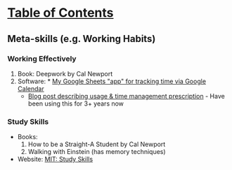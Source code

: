 # [Table of Contents](/Phd-Resources)

## Meta-skills (e.g. Working Habits)

### Working Effectively

  1. Book: Deepwork by Cal Newport
  1. Software:
    * [My Google Sheets "app" for tracking time via Google Calendar](https://wcarvalho.github.io/code/2016/01/02/TimeManagement/)
      * [Blog post describing usage & time management prescription](https://wcarvalho.github.io/tutorial/2016/01/08/TimeManagementPrescription/) - Have been using this for 3+ years now

### Study Skills

  * Books: 
    1. How to be a Straight-A Student by Cal Newport
    2. Walking with Einstein (has memory techniques)
  * Website: [MIT: Study Skills](http://web.mit.edu/uaap/learning/index.html)